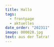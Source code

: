 ```yaml
---
title: Hallo
tags:
  - frontpage
  - aktuelles
date_order: "202311"
image: 000028.jpg
text: a﻿us der Tatra!
---
```

